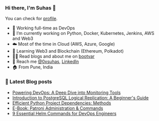 ### Hi there, I'm Suhas 👋
You can check for [profile](https://bootvar.com/suhasadhav/).

- 👔 Working full-time as DevOps
- 🔭 I’m currently working on Python, Docker, Kubernetes, Jenkins, AWS and Web3
- ☁️ Most of the time in Cloud (AWS, Azure, Google)
- 🌱 Learning Web3 and Blockchain (Ethereum, Polkadot)
- 👨‍💻 Read blogs and about me on [bootvar](https://bootvar.com)
- 📲 Reach me [@0xsuhas](https://twitter.com/0xsuhas), [LinkedIn](https://www.linkedin.com/in/suhasadhav)
- 🏠 From Pune, India

<!--
**suhasadhav/suhasadhav** is a ✨ _special_ ✨ repository because its `README.md` (this file) appears on your GitHub profile.

Here are some ideas to get you started:

- 🔭 I’m currently working on ...
- 🌱 I’m currently learning ...
- 👯 I’m looking to collaborate on ...
- 🤔 I’m looking for help with ...
- 💬 Ask me about ...
- 📫 How to reach me: ...
- 😄 Pronouns: ...
- ⚡ Fun fact: ...
-->

### 📕 Latest Blog posts
<!-- BLOG-POST-LIST:START -->
- [Powering DevOps: A Deep Dive into Monitoring Tools](https://bootvar.com/intro-to-prometheus-grafana-alertmanager/)
- [Introduction to PostgreSQL Logical Replication: A Beginner&#39;s Guide](https://bootvar.com/postgresql-logical-replication-beginners-guide/)
- [Efficient Python Project Dependencies: Methods](https://bootvar.com/python-dependencies/)
- [E-Book: Patroni Administration &amp; Commands](https://bootvar.com/patroni-ebook/)
- [9 Essential Helm Commands for DevOps Engineers](https://bootvar.com/helm-commands-for-devops/)
<!-- BLOG-POST-LIST:END -->
